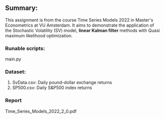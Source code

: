## Summary:
This assignment is from the course Time Series Models 2022 in Master's Econometrics at VU Amsterdam. It aims to demonstrate the application of the Stochastic Volatility (SV) model, **linear Kalman filter** methods with Quasi maximum likelihood optimization.   

### Runable scripts: 
main.py
### Dataset:
1. SvData.csv: Daily pound-dollar exchange returns 
2. SP500.csv: Daily S&P500 index returns

### Report
Time_Series_Models_2022_2_0.pdf
